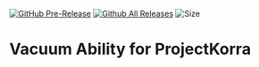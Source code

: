 [![GitHub Pre-Release](https://img.shields.io/github/release-pre/CozmycDev/PK-Hackathon2025-Vacuum.svg)](https://github.com/CozmycDev/PK-Hackathon2025-Vacuum/releases)
[![Github All Releases](https://img.shields.io/github/downloads/CozmycDev/PK-Hackathon2025-Vacuum/total.svg)](https://github.com/CozmycDev/PK-Hackathon2025-Vacuum/releases)
![Size](https://img.shields.io/github/repo-size/CozmycDev/PK-Hackathon2025-Vacuum.svg)

# Vacuum Ability for ProjectKorra
